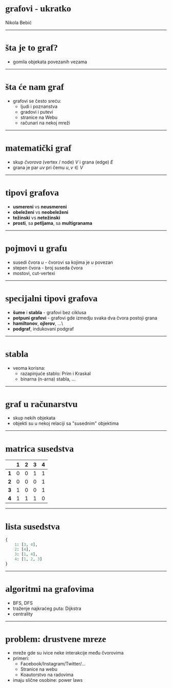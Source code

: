 <style>
  h1, h2, h3, h4, h5, h6 {
  	font-family: "Source Code Pro Light";
  }
  
  table {
    display: block;
    margin-left: auto;
    margin-right: auto;
  }
</style>

# grafovi - ukratko
Nikola Bebić

---

# šta je to graf?

* gomila objekata povezanih vezama

---

# šta će nam graf

* grafovi se često sreću:
  * ljudi i poznanstva
  * gradovi i putevi
  * stranice na Webu
  * računari na nekoj mreži

---

# matematički graf

* skup *čvorova* (vertex / node) $V$ i grana (edge) $E$
* grana je par $uv$ pri čemu $u,v \in V$

---

# tipovi grafova

* **usmereni** vs **neusmereni**
* **obeleženi** vs **neobeleženi**
* **težinski** vs **netežinski**
* **prosti**, sa **petljama**, sa **multigranama**

---

# pojmovi u grafu

* susedi čvora $u$ - čvorovi sa kojima je $u$ povezan
* stepen čvora - broj suseda čvora
* mostovi, cut-vertexi

---

# specijalni tipovi grafova

* **šume** i **stabla** - grafovi bez ciklusa
* **potpuni grafovi** - grafovi gde izmedju svaka dva čvora postoji grana
* **hamiltonov**, **ojlerov**, ...\
* **podgraf**, indukovani podgraf

---

# stabla

* veoma korisna:
  * razapinjuće stablo: Prim i Kraskal
  * binarna (n-arna) stabla, ...

---

# graf u računarstvu

* skup nekih objekata
* objekti su u nekoj relaciji sa "susednim" objektima

---

# matrica susedstva

|     |1|2|3|4|
|-----|-|-|-|-|
|**1**|0|0|1|1|
|**2**|0|0|0|1|
|**3**|1|0|0|1|
|**4**|1|1|1|0|

---

# lista susedstva

```python
{
    1: [3, 4],
    2: [4],
    3: [1, 4],
    4: [1, 2, 3]
}
```
---

# algoritmi na grafovima

* BFS, DFS
* traženje najkraćeg puta: Dijkstra
* centrality

---

# problem: drustvene mreze

* mreže gde su ivice neke interakcije među čvorovima
* primeri: 
  * Facebook/Instagram/Twitter/...
  * Stranice na webu
  * Koautorstvo na radovima
* imaju slične osobine: power laws
